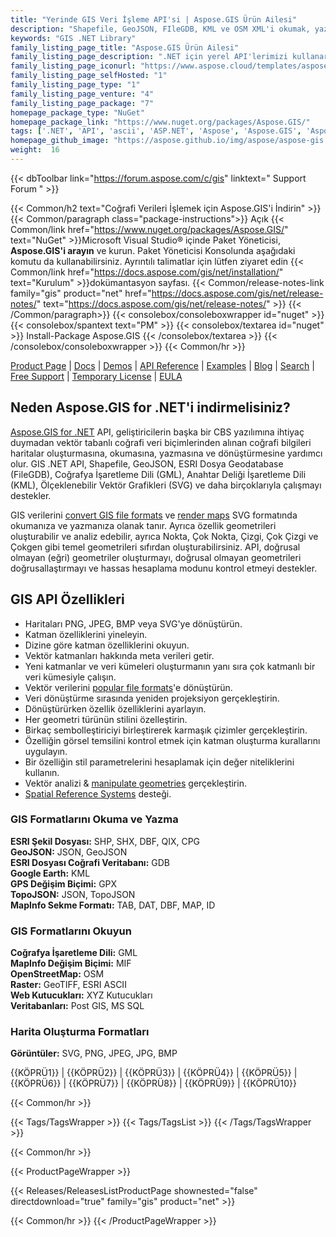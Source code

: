 ```yaml
---
title: "Yerinde GIS Veri İşleme API'si | Aspose.GIS Ürün Ailesi"
description: "Shapefile, GeoJSON, FIleGDB, KML ve OSM XML'i okumak, yazmak ve dönüştürmek ve ayrıca desteklenen formatlardan SVG'ye bir harita oluşturmak için GIS Veri İşleme Kitaplığını indirin."
keywords: "GIS .NET Library"
family_listing_page_title: "Aspose.GIS Ürün Ailesi"
family_listing_page_description: ".NET için yerel API'lerimizi kullanarak GIS dosya formatlarını Oluşturmak, Düzenlemek ve Dönüştürmek için yüksek performanslı uygulamalar geliştirin."
family_listing_page_iconurl: "https://www.aspose.cloud/templates/aspose/App_Themes/V3/images/gis/272x272/aspose_gis-for-net.png"
family_listing_page_selfHosted: "1"
family_listing_page_type: "1"
family_listing_page_venture: "4"
family_listing_page_package: "7"
homepage_package_type: "NuGet"
homepage_package_link: "https://www.nuget.org/packages/Aspose.GIS/"
tags: ['.NET', 'API', 'ascii', 'ASP.NET', 'Aspose', 'Aspose.GIS', 'Aspose.Total', 'Assembly', 'bmp', 'C#', 'Component', 'Conholdate', 'Conholdate.Total', 'Convert', 'Converter', 'cpg', 'csharp', 'dat', 'database', 'dbf', 'dbf', 'epsg', 'format', 'gdb', 'geojson', 'geojson-to-shape', 'geojson-to-topojson', 'geometries', 'geometry', 'geoprocessing', 'geotiff', 'gml', 'gpx', 'id', 'jpg', 'kml', 'Library', 'linq', 'map', 'Microsoft', 'mif', 'mvc', 'osm', 'png', 'postgis', 'qix', 'raster', 'render', 'rendering', 'services', 'shape-to-geojson', 'shapes', 'shp', 'shx', 'spatial', 'sqlserver', 'srid', 'svg', 'tab', 'tif', 'tiff', 'topojson', 'topojson-to-geojson', 'vector', 'VisualStudio', 'windows-forms', 'winforms', 'wkt', 'ESRI', 'Geography', 'Markup', 'Keyhole', 'MapInfo', 'OpenStreetMap', 'scalable', 'bitmap', 'graphics']
homepage_github_image: "https://aspose.github.io/img/aspose/aspose-gis.png"
weight:  16
---
```


{{< dbToolbar link="https://forum.aspose.com/c/gis" linktext=" Support Forum " >}}

{{< Common/h2 text="Coğrafi Verileri İşlemek için Aspose.GIS'i İndirin"  >}}
{{< Common/paragraph class="package-instructions">}}
Açık
{{< Common/link href="https://www.nuget.org/packages/Aspose.GIS/" text="NuGet"  >}}Microsoft Visual Studio® içinde Paket Yöneticisi, <b>Aspose.GIS'i arayın</b> ve kurun. Paket Yöneticisi Konsolunda aşağıdaki komutu da kullanabilirsiniz. Ayrıntılı talimatlar için lütfen ziyaret edin
{{< Common/link href="https://docs.aspose.com/gis/net/installation/" text="Kurulum"  >}}dokümantasyon sayfası.
{{< Common/release-notes-link family="gis" product="net" href="https://docs.aspose.com/gis/net/release-notes/" text="https://docs.aspose.com/gis/net/release-notes/"  >}}
{{< /Common/paragraph>}}
{{< consolebox/consoleboxwrapper id="nuget" >}}
       {{< consolebox/spantext text="PM" >}}
       {{< consolebox/textarea id="nuget" >}} Install-Package Aspose.GIS {{< /consolebox/textarea >}}
{{< /consolebox/consoleboxwrapper >}}
{{< Common/hr >}}

[Product Page](https://products.aspose.com/pdf/cpp/) | [Docs](https://docs.aspose.com/pdf/cpp/) | [Demos](https://products.aspose.app/pdf/family) | [API Reference](https://reference.aspose.com/pdf/cpp) | [Examples](https://github.com/aspose-pdf/Aspose.Pdf-for-C) | [Blog](https://blog.aspose.com/category/pdf/) | [Search](https://search.aspose.com/) | [Free Support](https://forum.aspose.com/c/pdf) | [Temporary License](https://purchase.aspose.com/temporary-license) | [EULA](https://about.aspose.com/legal/eula/)

## Neden Aspose.GIS for .NET'i indirmelisiniz?

[Aspose.GIS for .NET](https://products.aspose.com/gis/net/) API, geliştiricilerin başka bir CBS yazılımına ihtiyaç duymadan vektör tabanlı coğrafi veri biçimlerinden alınan coğrafi bilgileri haritalar oluşturmasına, okumasına, yazmasına ve dönüştürmesine yardımcı olur. GIS .NET API, Shapefile, GeoJSON, ESRI Dosya Geodatabase (FileGDB), Coğrafya İşaretleme Dili (GML), Anahtar Deliği İşaretleme Dili (KML), Ölçeklenebilir Vektör Grafikleri (SVG) ve daha birçoklarıyla çalışmayı destekler.

GIS verilerini [convert GIS file formats](https://docs.aspose.com/gis/net/conversion/) ve [render maps](https://docs.aspose.com/gis/net/map-rendering/) SVG formatında okumanıza ve yazmanıza olanak tanır. Ayrıca özellik geometrileri oluşturabilir ve analiz edebilir, ayrıca Nokta, Çok Nokta, Çizgi, Çok Çizgi ve Çokgen gibi temel geometrileri sıfırdan oluşturabilirsiniz. API, doğrusal olmayan (eğri) geometriler oluşturmayı, doğrusal olmayan geometrileri doğrusallaştırmayı ve hassas hesaplama modunu kontrol etmeyi destekler.

## GIS API Özellikleri

- Haritaları PNG, JPEG, BMP veya SVG'ye dönüştürün.
- Katman özelliklerini yineleyin.
- Dizine göre katman özelliklerini okuyun.
- Vektör katmanları hakkında meta verileri getir.
- Yeni katmanlar ve veri kümeleri oluşturmanın yanı sıra çok katmanlı bir veri kümesiyle çalışın.
- Vektör verilerini [popular file formats](https://docs.aspose.com/gis/net/supported-file-formats/)'e dönüştürün.
- Veri dönüştürme sırasında yeniden projeksiyon gerçekleştirin.
- Dönüştürürken özellik özelliklerini ayarlayın.
- Her geometri türünün stilini özelleştirin.
- Birkaç sembolleştiriciyi birleştirerek karmaşık çizimler gerçekleştirin.
- Özelliğin görsel temsilini kontrol etmek için katman oluşturma kurallarını uygulayın.
- Bir özelliğin stil parametrelerini hesaplamak için değer niteliklerini kullanın.
- Vektör analizi & [manipulate geometries](https://docs.aspose.com/gis/net/geometry-types/) gerçekleştirin.
- [Spatial Reference Systems](https://docs.aspose.com/gis/net/spatial-reference-systems/) desteği.

### GIS Formatlarını Okuma ve Yazma

**ESRI Şekil Dosyası:** SHP, SHX, DBF, QIX, CPG\
**GeoJSON:** JSON, GeoJSON\
**ESRI Dosyası Coğrafi Veritabanı:** GDB\
**Google Earth:** KML\
**GPS Değişim Biçimi:** GPX\
**TopoJSON:** JSON, TopoJSON\
**MapInfo Sekme Formatı:** TAB, DAT, DBF, MAP, ID

### GIS Formatlarını Okuyun

**Coğrafya İşaretleme Dili:** GML\
**MapInfo Değişim Biçimi:** MIF\
**OpenStreetMap:** OSM\
**Raster:** GeoTIFF, ESRI ASCII\
**Web Kutucukları:** XYZ Kutucukları\
**Veritabanları:** Post GIS, MS SQL

### Harita Oluşturma Formatları

**Görüntüler:** SVG, PNG, JPEG, JPG, BMP

{{KÖPRÜ1}} | {{KÖPRÜ2}} | {{KÖPRÜ3}} | {{KÖPRÜ4}} | {{KÖPRÜ5}} | {{KÖPRÜ6}} | {{KÖPRÜ7}} | {{KÖPRÜ8}} | {{KÖPRÜ9}} | {{KÖPRÜ10}}

{{< Common/hr >}}

{{< Tags/TagsWrapper >}}
 {{< Tags/TagsList >}}
{{< /Tags/TagsWrapper >}}

{{< Common/hr >}}

{{< ProductPageWrapper >}}
<!-- ReleasesListProductPage-->
   {{< Releases/ReleasesListProductPage shownested="false"  directdownload="true" family="gis" product="net" >}}
<!-- /ReleasesListProductPage-->
{{< Common/hr >}}
{{< /ProductPageWrapper >}}

